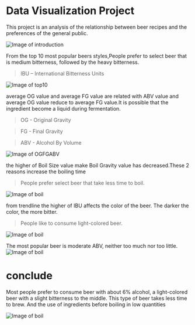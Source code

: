 # Data Visualization Project

This project is an analysis of the relationship between beer recipes and the preferences of the general public.

![Image of introduction](https://github.com/biepoonpoon/datavizproject/blob/main/dashboard%20img/Introduction.png)


From the top 10 most popular beers styles,People prefer to select beer that is medium bitterness, followed by the heavy bitterness.

>IBU – International Bitterness Units

![Image of top10](https://github.com/biepoonpoon/datavizproject/blob/main/dashboard%20img/10%20Rank%20of%20IBU.png)

average OG value and average FG value are related with ABV value and average OG value reduce to average FG value.It is possible that the 
ingredient become a liquid during fermentation.

>OG - Original Gravity 

>FG - Final Gravity 

>ABV - Alcohol By Volume

![Image of OGFGABV](https://github.com/biepoonpoon/datavizproject/blob/main/dashboard%20img/OG%20FG%20%26%20ABV.png)

the higher of Boil Size value make Boil Gravity value has decreased.These 2 reasons increase the boiling time

>People prefer select beer that take less time to boil.

![Image of boil](https://github.com/biepoonpoon/datavizproject/blob/main/dashboard%20img/Boil%20Size%2CTime%2CGravity.png)

from trendline the higher of IBU affects the color of the beer. The darker the color, the more bitter.

>People like to consume light-colored beer.

![Image of boil](https://github.com/biepoonpoon/datavizproject/blob/main/dashboard%20img/Color%20%26%20iBU.png)


The most popular beer is moderate ABV, neither too much nor too little.
![Image of boil](https://github.com/biepoonpoon/datavizproject/blob/main/dashboard%20img/ABV%20Histogram.png)



# conclude
Most people prefer to consume beer with about 6% alcohol, a light-colored beer with a slight bitterness to the middle. This type of beer takes less time to brew. And the use of ingredients before boiling in low quantities


![Image of boil](https://github.com/biepoonpoon/datavizproject/blob/main/dashboard%20img/conclude.png)
